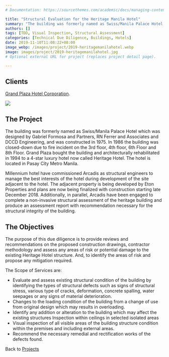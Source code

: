 ```yaml
---
# Documentation: https://sourcethemes.com/academic/docs/managing-content/

title: "Structural Evaluation for the Heritage Manila Hotel"
summary: "The building was formerly named as Swiss/Manila Palace Hotel which was designed by Gabriel Formosa and Partners, RN Ferrer and Associates and DCCD Engineering, and was constructed in 1975. In 1986 the building was closed-down due to fire incident on the 3rd floor, 4th floor, 6th Floor and 8th Floor. Grand Plaza bought the building and architecturally rehabilitated in 1994 to a 4-star luxury hotel now called Heritage Hotel. The hotel is located in Pasay City Metro Manila."
authors: []
tags: [TDD, Visual Inspection, Structural Assessment]
categories: [Technical Due Diligence, Buildings, Hotels]
date: 2019-11-10T11:08:22+08:00
image_webp: /images/project/2019-heritagemanilahotel.webp
image: images/project/2019-heritagemanilahotel.jpg
# Optional external URL for project (replaces project detail page).

---
```

## Clients
[Grand Plaza Hotel Corporation](http://www.olympuscap.com/).

![](/img/client-logo/grandplazahotel.png)

## The Project
The building was formerly named as Swiss/Manila Palace Hotel which was designed by Gabriel Formosa and Partners, RN Ferrer and Associates and DCCD Engineering, and was constructed in 1975. In 1986 the building was closed-down due to fire incident on the 3rd floor, 4th floor, 6th Floor and 8th Floor. Grand Plaza bought the building and architecturally rehabilitated in 1994 to a 4-star luxury hotel now called Heritage Hotel. The hotel is located in Pasay City Metro Manila.

Millennium hotel have commissioned Arcadis as structural engineers to manage the best interests of the hotel during development of the site adjacent to the hotel. The adjacent property is being developed by Eton Properties and plans are now being finalized with construction starting late December 2018. Additionally, in parallel, Arcadis have been engaged to complete a non-invasive structural assessment of the heritage building and produce an assessment report with recommendation necessary for the structural integrity of the building.

## The Objectives
The purpose of this due diligence is to provide reviews and recommendations on the proposed construction drawings, contractor methodology and assess any areas of risk or potential damage to the existing Heritage Hotel structure. And, to identify the areas of risk and propose any mitigation required.

The Scope of Services are:

*	Evaluate and assess existing structural condition of the building by identifying the types of structural defects such as signs of structural stress, various type of cracks, deformation, concrete spalling, water seepages or any signs of material deterioration.
*	Changes to the loading condition of the building from a change of use from original design which may results in overloading.
*	Identify any addition or alteration to the building which may affect the existing structures Inspection within ceilings in selected isolated areas
*	Visual inspection of all visible areas of the building structure condition within the premises and including external areas.
*	Recommend the necessary remedial and rectification works of the defects found.

Back to [Projects](/project)
